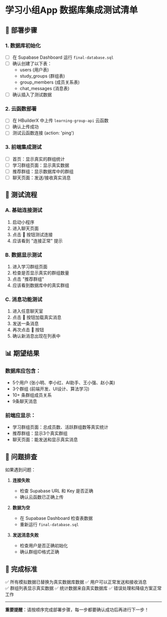 # 学习小组App 数据库集成测试清单

## 🚀 部署步骤

### 1. 数据库初始化
- [ ] 在 Supabase Dashboard 运行 `final-database.sql`
- [ ] 确认创建了以下表：
  - users (用户表)
  - study_groups (群组表) 
  - group_members (成员关系表)
  - chat_messages (消息表)
- [ ] 确认插入了测试数据

### 2. 云函数部署
- [ ] 在 HBuilderX 中上传 `learning-group-api` 云函数
- [ ] 确认上传成功
- [ ] 测试云函数连接 (action: 'ping')

### 3. 前端集成测试
- [ ] 首页：显示真实的群组统计
- [ ] 学习群组页面：显示真实数据
- [ ] 推荐群组：显示数据库中的群组
- [ ] 聊天页面：发送/接收真实消息

## 🧪 测试流程

### A. 基础连接测试
1. 启动小程序
2. 进入聊天页面
3. 点击 🔗 按钮测试连接
4. 应该看到 "连接正常" 提示

### B. 数据显示测试
1. 进入学习群组页面
2. 检查是否显示真实的群组数量
3. 点击 "推荐群组"
4. 应该看到数据库中的真实群组

### C. 消息功能测试
1. 进入任意聊天室
2. 点击 📡 按钮加载真实消息
3. 发送一条消息
4. 再次点击 📡 按钮
5. 确认新消息出现在列表中

## 📊 期望结果

### 数据库应包含：
- 5个用户 (张小明、李小红、AI助手、王小强、赵小美)
- 3个群组 (前端开发、UI设计、算法学习)
- 10+ 条群组成员关系
- 9条聊天消息

### 前端应显示：
- 学习群组页面：总成员数、活跃群组数等真实统计
- 推荐群组：显示3个真实群组
- 聊天页面：能发送和显示真实消息

## 🔧 问题排查

如果遇到问题：

1. **连接失败**
   - 检查 Supabase URL 和 Key 是否正确
   - 确认云函数已正确上传

2. **数据为空**
   - 在 Supabase Dashboard 检查表数据
   - 重新运行 `final-database.sql`

3. **发送消息失败**
   - 检查用户是否正确初始化
   - 确认群组ID格式正确

## 🎯 完成标准

✅ 所有模拟数据已替换为真实数据库数据
✅ 用户可以正常发送和接收消息  
✅ 群组列表显示真实数据
✅ 统计数据来自真实数据库
✅ 错误处理和降级方案正常工作

---

**重要提醒**：请按顺序完成部署步骤，每一步都要确认成功后再进行下一步！
